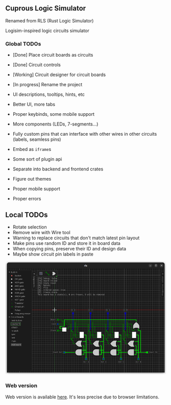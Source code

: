 ## Cuprous Logic Simulator
Renamed from RLS (Rust Logic Simulator)

Logisim-inspired logic circuits simulator

### Global TODOs

- [Done] Place circuit boards as circuits
- [Done] Circuit controls 
- [Working] Circuit designer for circuit boards

- [In progress] Rename the project

- UI descriptions, tooltips, hints, etc
- Better UI, more tabs
- Proper keybinds, some mobile support

- More components (LEDs, 7-segments...)
- Fully custom pins that can interface with other wires in other circuits (labels, seamless pins)

- Embed as `iframe`s
- Some sort of plugin api
- Separate into backend and frontend crates
- Figure out themes
- Proper mobile support
- Proper errors

## Local TODOs

- Rotate selection
- Remove wire with Wire tool
- Warning to replace circuits that don't match latest pin layout
- Make pins use random ID and store it in board data
- When copying pins, preserve their ID and design data
- Maybe show circuit pin labels in paste

![](progress_preview.png)

### Web version

Web version is available [here](https://ved-s.github.io/cuprous).
It's less precise due to browser limitations.